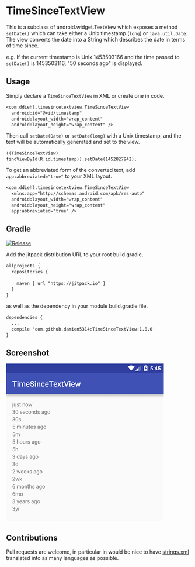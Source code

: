 # TimeSinceTextView
This is a subclass of android.widget.TextView which exposes a method `setDate()` which can take either a Unix timestamp (`long`) or `java.util.Date`. The view converts the date into a String which describes the date in terms of time since.

e.g. If the current timestamp is Unix 1453503166 and the time passed to `setDate()` is 1453503116, "50 seconds ago" is displayed.

## Usage

Simply declare a `TimeSinceTextView` in XML or create one in code.

    <com.ddiehl.timesincetextview.TimeSinceTextView
      android:id="@+id/timestamp"
      android:layout_width="wrap_content"
      android:layout_height="wrap_content" />
  
Then call `setDate(Date)` or `setDate(long)` with a Unix timestamp, and the text will be automatically generated and set to the view.

    ((TimeSinceTextView) findViewById(R.id.timestamp)).setDate(1452827942);

To get an abbreviated form of the converted text, add `app:abbreviated="true"` to your XML layout.

    <com.ddiehl.timesincetextview.TimeSinceTextView
      xmlns:app="http://schemas.android.com/apk/res-auto"
      android:layout_width="wrap_content"
      android:layout_height="wrap_content"
      app:abbreviated="true" />

## Gradle

[![Release](https://jitpack.io/v/damien5314/TimeSinceTextView.svg)](https://jitpack.io/#damien5314/TimeSinceTextView)

Add the jitpack distribution URL to your root build.gradle,

    allprojects {
      repositories {
        ...
        maven { url "https://jitpack.io" }
      }
    }
    
as well as the dependency in your module build.gradle file.

    dependencies {
      ...
      compile 'com.github.damien5314:TimeSinceTextView:1.0.0'
    }


## Screenshot
![Screenshot](/screenshots/1453502946.png)

## Contributions

Pull requests are welcome, in particular in would be nice to have [strings.xml](timesincetextview/src/main/res/values/strings.xml) translated into as many languages as possible.
